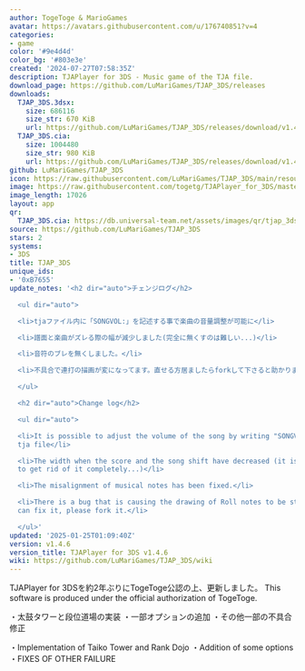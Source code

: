 ```yaml
---
author: TogeToge & MarioGames
avatar: https://avatars.githubusercontent.com/u/176740851?v=4
categories:
- game
color: '#9e4d4d'
color_bg: '#803e3e'
created: '2024-07-27T07:58:35Z'
description: TJAPlayer for 3DS - Music game of the TJA file.
download_page: https://github.com/LuMariGames/TJAP_3DS/releases
downloads:
  TJAP_3DS.3dsx:
    size: 686116
    size_str: 670 KiB
    url: https://github.com/LuMariGames/TJAP_3DS/releases/download/v1.4.6/TJAP_3DS.3dsx
  TJAP_3DS.cia:
    size: 1004480
    size_str: 980 KiB
    url: https://github.com/LuMariGames/TJAP_3DS/releases/download/v1.4.6/TJAP_3DS.cia
github: LuMariGames/TJAP_3DS
icon: https://raw.githubusercontent.com/LuMariGames/TJAP_3DS/main/resource/icon.png
image: https://raw.githubusercontent.com/togetg/TJAPlayer_for_3DS/master/resource/banner.png
image_length: 17026
layout: app
qr:
  TJAP_3DS.cia: https://db.universal-team.net/assets/images/qr/tjap_3ds-cia.png
source: https://github.com/LuMariGames/TJAP_3DS
stars: 2
systems:
- 3DS
title: TJAP_3DS
unique_ids:
- '0xB7655'
update_notes: '<h2 dir="auto">チェンジログ</h2>

  <ul dir="auto">

  <li>tjaファイル内に「SONGVOL:」を記述する事で楽曲の音量調整が可能に</li>

  <li>譜面と楽曲がズレる際の幅が減少しました(完全に無くすのは難しい...)</li>

  <li>音符のブレを無くしました。</li>

  <li>不具合で連打の描画が変になってます。直せる方居ましたらforkして下さると助かります...</li>

  </ul>

  <h2 dir="auto">Change log</h2>

  <ul dir="auto">

  <li>It is possible to adjust the volume of the song by writing "SONGVOL:" in the
  tja file</li>

  <li>The width when the score and the song shift have decreased (it is difficult
  to get rid of it completely...)</li>

  <li>The misalignment of musical notes has been fixed.</li>

  <li>There is a bug that is causing the drawing of Roll notes to be strange. If anyone
  can fix it, please fork it.</li>

  </ul>'
updated: '2025-01-25T01:09:40Z'
version: v1.4.6
version_title: TJAPlayer for 3DS v1.4.6
wiki: https://github.com/LuMariGames/TJAP_3DS/wiki
---
```

TJAPlayer for 3DSを約2年ぶりにTogeToge公認の上、更新しました。
This software is produced under the official authorization of TogeToge.

・太鼓タワーと段位道場の実装
・一部オプションの追加
・その他一部の不具合修正

・Implementation of Taiko Tower and Rank Dojo
・Addition of some options
・FIXES OF OTHER FAILURE